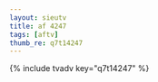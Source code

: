 ```yaml
--- 
layout: sieutv
title: af 4247
tags: [aftv]
thumb_re: q7t14247
---
```

{% include tvadv key="q7t14247" %} 
